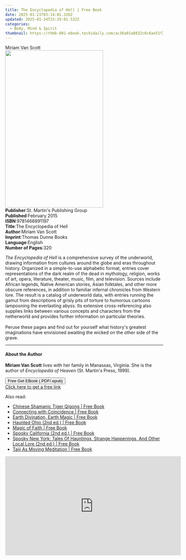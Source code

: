 ```yaml
---
title: The Encyclopedia of Hell | Free Book
date: 2025-01-21T03:14:01.326Z
updated: 2025-01-24T23:29:01.532Z
categories:
  - Body, Mind & Spirit
thumbnail: https://thmb-001-ebook.techidaily.com/ac36a01a8832c8c6ae51f21abb2712fb8e03b25d106f18acaaf4147fea9762b0.jpg
---
```

<main id="book-container">
  <div class="flex flex-col">
    <div class="book-brief flex-1 py-6 px-4 sm:p-6 md:py-10 md:px-8">
      <!-- brief-->
      <div class="book-brief-main">Miriam Van Scott</div>
    </div>
    <div
      class="book-meta-info flex-1 grid gap-4 col-start-1 col-end-3 row-start-1 sm:mb-6 sm:grid-cols-4 lg:gap-6 lg:col-start-2 lg:row-end-6 lg:row-span-6 lg:mb-0"
    >
      <div
        class="book-meta-info-left place-content-center mt-4 p-4 text-sm leading-6 col-start-2 col-span-2 dark:text-slate-400"
      >
        <img
          class="w-full h-500 object-cover rounded-lg sm:h-255 sm:col-span-2 lg:col-span-full"
          src="https://img-001-ebook.techidaily.com/045bcac377ef9db5a5f9632f0b7312cdc043bbaeff420dc0b50ce6a9a58688cc.jpg"
          alt=""
          width="312"
          height="500"
        />
      </div>
      <div
        class="book-meta-info-right mt-2 col-start-1 row-start-2 col-span-3 self-center"
      >
        <!-- meta data  -->
        <div class="flex flex-col px-4 md:px-8">
          <div class="flex-1">
            <strong>Publisher</strong>:<span class="px-2"
              >St. Martin&#39;s Publishing Group</span
            >
          </div>
          <div class="flex-1">
            <strong>Published</strong>:<span class="px-2">February 2015</span>
          </div>
          <div class="flex-1">
            <strong>ISBN</strong>:<span class="px-2">9781466891197</span>
          </div>
          <div class="flex-1">
            <strong>Title</strong>:<span class="px-2"
              >The Encyclopedia of Hell</span
            >
          </div>
          <div class="flex-1">
            <strong>Author</strong>:<span class="px-2">Miriam Van Scott</span>
          </div>
          <div class="flex-1">
            <strong>Imprint</strong>:<span class="px-2"
              >Thomas Dunne Books</span
            >
          </div>
          <div class="flex-1">
            <strong>Language</strong>:<span class="px-2">English</span>
          </div>
          <div class="flex-1">
            <strong>Number of Pages</strong>:<span class="px-2">320</span>
          </div>
        </div>
      </div>
    </div>
    <div class="book-description flex-1 py-6 px-4 sm:p-6 md:py-10 md:px-8">
      <div class="book-description-main">
        <div accordion-content="" id="description">
          <p>
            <i>The Encyclopedia of Hell </i>is a comprehensive survey of the
            underworld, drawing information from cultures around the globe and
            eras throughout history. Organized in a simple-to-use alphabetic
            format, entries cover representations of the dark realm of the dead
            in mythology, religion, works of art, opera, literature, theater,
            music, film, and television. Sources include African legends, Native
            American stories, Asian folktales, and other more obscure
            references, in addition to familiar infernal chronicles from Western
            lore. The result is a catalog of underworld data, with entries
            running the gamut from descriptions of grisly pits of torture to
            humorous cartoons lampooning the everlasting abyss. Its extensive
            cross-referencing also supplies links between various concepts and
            characters from the netherworld and provides further information on
            particular theories.<br /><br />Peruse these pages and find out for
            yourself what history's greatest imaginations have envisioned
            awaiting the wicked on the other side of the grave.
          </p>
        </div>
      </div>
    </div>
    <div class="book-excerpts flex-1 py-6 px-4 sm:p-6 md:py-10 md:px-8">
      <!-- excerpts-->
      <div class="book-excerpts-main">
        <hr />
        <h4 class="placeholder placeholder-heading">
          <span>About the Author</span>
        </h4>
        <p></p>
        <p>
          <b>Miriam Van Scott </b>lives with her family in Manassas, Virginia.
          She is the author of <i>Encyclopedia of Heaven </i>(St. Martin's
          Press, 1999).
        </p>
        <p></p>
      </div>
    </div>
    <div
      class="book-about-author flex-1 py-6 px-4 sm:p-6 md:py-10 md:px-8"
    ></div>
    <div class="book-free-get flex-1 py-6 px-4 sm:p-6 md:py-10 md:px-8">
      <button
        id="btn-free-get"
        class="bg-blue-500 hover:bg-blue-700 text-white font-bold py-2 px-4 rounded"
      >
        Free Get EBook (.PDF/.epub)
      </button>
      <div id="countdown-display" class="px-2 text-lg mt-2"></div>
      <a
        id="free-link"
        class="hidden bg-blue-500 hover:bg-blue-700 text-white font-bold py-2 px-4 rounded"
        href="https://www.ebooks.com/en-us/book/211453376/the-encyclopedia-of-hell/miriam-van-scott/"
        target="_blank"
        >Click here to get a free link</a
      >
    </div>
    <script>
      let countdownTime = 0;
      let countdownInterval = null;
      document
        .getElementById('btn-free-get')
        .addEventListener('click', startCountdown);
      function startCountdown() {
        countdownTime = new Date().getTime() + 60000 * 3;
        countdownInterval = setInterval(updateCountdown, 1000);
        document.getElementById('btn-free-get').disabled = true;
        document
          .getElementById('btn-free-get')
          .classList.add('bg-gray-500', 'cursor-not-allowed');
      }
      function updateCountdown() {
        let currentTime = new Date().getTime();
        let timeLeft = countdownTime - currentTime;
        let secondsLeft = Math.floor(timeLeft / 1000);
        document.getElementById('countdown-display').innerHTML =
          `Remaining time: ${secondsLeft} seconds.`;
        if (secondsLeft <= 0) {
          clearInterval(countdownInterval);
          document.getElementById('btn-free-get').classList.add('hidden');
          document.getElementById('free-link').classList.remove('hidden');
          document.getElementById('countdown-display').innerHTML = '';
        }
      }
    </script>
  </div>
</main>

<ins class="adsbygoogle"
      style="display:block"
      data-ad-client="ca-pub-7571918770474297"
      data-ad-slot="8358498916"
      data-ad-format="auto"
      data-full-width-responsive="true"></ins>
    

<span class="atpl-alsoreadstyle">Also read:</span>
<div><ul>
<li><a href="https://novels-ebooks.techidaily.com/209653873-9780857013415-chinese-shamanic-tiger-qigong/"><u>Chinese Shamanic Tiger Qigong | Free Book</u></a></li>
<li><a href="https://novels-ebooks.techidaily.com/209650601-9780757318856-connecting-with-coincidence/"><u>Connecting with Coincidence | Free Book</u></a></li>
<li><a href="https://novels-ebooks.techidaily.com/209652300-9781912807086-earth-divination-earth-magic/"><u>Earth Divination, Earth Magic | Free Book</u></a></li>
<li><a href="https://novels-ebooks.techidaily.com/209652345-9781493040841-haunted-ohio-2nd-ed/"><u>Haunted Ohio (2nd ed.) | Free Book</u></a></li>
<li><a href="https://novels-ebooks.techidaily.com/209653739-9781722522315-magic-of-faith/"><u>Magic of Faith | Free Book</u></a></li>
<li><a href="https://novels-ebooks.techidaily.com/209652338-9781493040780-spooky-california-2nd-ed/"><u>Spooky California (2nd ed.) | Free Book</u></a></li>
<li><a href="https://novels-ebooks.techidaily.com/209652346-9781493040803-spooky-new-york-tales-of-hauntings-strange-happenings-and-other-local-lore-2nd-ed/"><u>Spooky New York: Tales Of Hauntings, Strange Happenings, And Other Local Lore (2nd ed.) | Free Book</u></a></li>
<li><a href="https://novels-ebooks.techidaily.com/209653878-9781787750449-taiji-as-moving-meditation/"><u>Taiji As Moving Meditation | Free Book</u></a></li>
</ul></div>

<!-- affiliate ads begin -->
<iframe width="560" height="315" src="https://www.youtube.com/embed/XoC2TGp1PLY?si=iH9xs76NhWn4pP-E" title="YouTube video player" frameborder="0" allow="accelerometer; autoplay; clipboard-write; encrypted-media; gyroscope; picture-in-picture; web-share" referrerpolicy="strict-origin-when-cross-origin" allowfullscreen></iframe>
<!-- affiliate ads end -->

